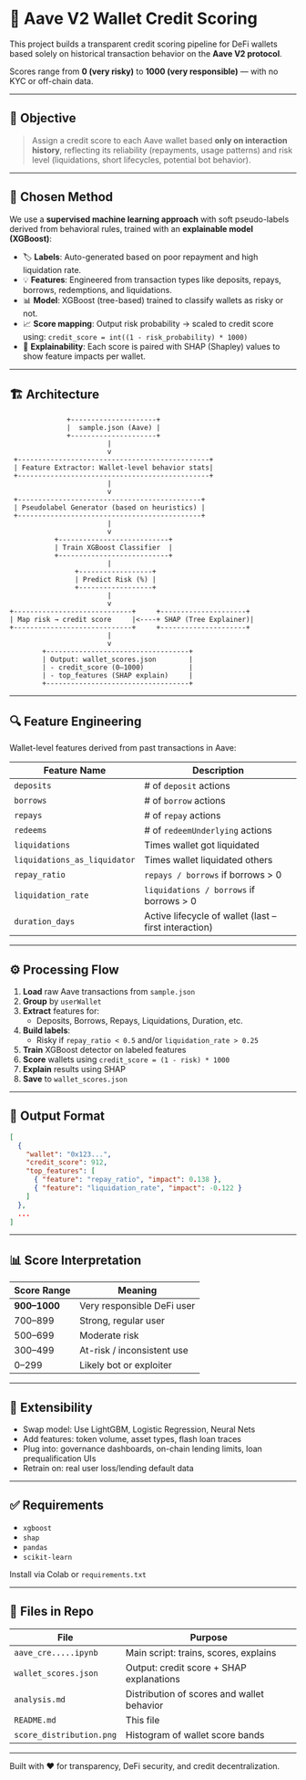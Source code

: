 # 🔐 Aave V2 Wallet Credit Scoring 

This project builds a transparent credit scoring pipeline for DeFi wallets based solely on historical transaction behavior on the **Aave V2 protocol**.

Scores range from **0 (very risky)** to **1000 (very responsible)** — with no KYC or off-chain data.

---

## 📌 Objective

> Assign a credit score to each Aave wallet based **only on interaction history**, reflecting its reliability (repayments, usage patterns) and risk level (liquidations, short lifecycles, potential bot behavior).

---

## 🧠 Chosen Method

We use a **supervised machine learning approach** with soft pseudo-labels derived from behavioral rules, trained with an **explainable model (XGBoost)**:

- 🏷️ **Labels**: Auto-generated based on poor repayment and high liquidation rate.
- 💡 **Features**: Engineered from transaction types like deposits, repays, borrows, redemptions, and liquidations.
- 📊 **Model**: XGBoost (tree-based) trained to classify wallets as risky or not.
- 📈 **Score mapping**: Output risk probability → scaled to credit score using:
  `credit_score = int((1 - risk_probability) * 1000)`
- 🧠 **Explainability**: Each score is paired with SHAP (Shapley) values to show feature impacts per wallet.

---

## 🏗️ Architecture

```
              +---------------------+
              |  sample.json (Aave) |
              +---------------------+
                        |
                        v
 +-----------------------------------------------+
 | Feature Extractor: Wallet-level behavior stats|
 +-----------------------------------------------+
                        |
                        v
 +---------------------------------------------+
 | Pseudolabel Generator (based on heuristics) |
 +---------------------------------------------+
                        |
                        v
           +---------------------------+
           | Train XGBoost Classifier  |
           +---------------------------+
                        |
                +------------------+
                | Predict Risk (%) |
                +------------------+
                        |
                        v
+-----------------------------+     +---------------------+
| Map risk → credit score     |<----+ SHAP (Tree Explainer)|
+-----------------------------+     +---------------------+
                        |
                        v
        +-----------------------------------+
        | Output: wallet_scores.json        |
        | - credit_score (0–1000)           |
        | - top_features (SHAP explain)     |
        +-----------------------------------+
```

---

## 🔍 Feature Engineering

Wallet-level features derived from past transactions in Aave:

| Feature Name                | Description                                           |
|----------------------------|-------------------------------------------------------|
| `deposits`                 | # of `deposit` actions                                |
| `borrows`                  | # of `borrow` actions                                 |
| `repays`                   | # of `repay` actions                                  |
| `redeems`                  | # of `redeemUnderlying` actions                       |
| `liquidations`             | Times wallet got liquidated                           |
| `liquidations_as_liquidator` | Times wallet liquidated others                   |
| `repay_ratio`              | `repays / borrows` if borrows > 0                     |
| `liquidation_rate`         | `liquidations / borrows` if borrows > 0               |
| `duration_days`            | Active lifecycle of wallet (last – first interaction) |

---

## ⚙️ Processing Flow

1. **Load** raw Aave transactions from `sample.json`
2. **Group** by `userWallet`
3. **Extract** features for:
   - Deposits, Borrows, Repays, Liquidations, Duration, etc.
4. **Build labels**:
   - Risky if `repay_ratio < 0.5` and/or `liquidation_rate > 0.25`
5. **Train** XGBoost detector on labeled features
6. **Score** wallets using  `credit_score = (1 - risk) * 1000`
7. **Explain** results using SHAP
8. **Save** to `wallet_scores.json`

---

## 💾 Output Format

```json
[
  {
    "wallet": "0x123...",
    "credit_score": 912,
    "top_features": [
      { "feature": "repay_ratio", "impact": 0.138 },
      { "feature": "liquidation_rate", "impact": -0.122 }
    ]
  },
  ...
]
```

---

## 📊 Score Interpretation

| Score Range  | Meaning                   |
|--------------|----------------------------|
| **900–1000** | Very responsible DeFi user |
| 700–899      | Strong, regular user       |
| 500–699      | Moderate risk              |
| 300–499      | At-risk / inconsistent use |
| 0–299        | Likely bot or exploiter    |

---

## 🧩 Extensibility

- Swap model: Use LightGBM, Logistic Regression, Neural Nets
- Add features: token volume, asset types, flash loan traces
- Plug into: governance dashboards, on-chain lending limits, loan prequalification UIs
- Retrain on: real user loss/lending default data

---

## ✅ Requirements

- `xgboost`
- `shap`
- `pandas`
- `scikit-learn`

Install via Colab or `requirements.txt`

---

## 📁 Files in Repo

| File                   | Purpose                                 |
|------------------------|------------------------------------------|
| `aave_cre.....ipynb`   | Main script: trains, scores, explains    |
| `wallet_scores.json`   | Output: credit score + SHAP explanations |
| `analysis.md`          | Distribution of scores and wallet behavior|
| `README.md`            | This file                                |
| `score_distribution.png` | Histogram of wallet score bands        |

---

Built with ❤️ for transparency, DeFi security, and credit decentralization.
